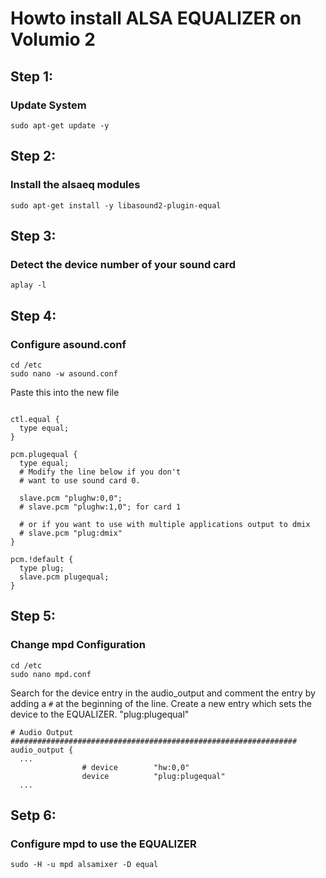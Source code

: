 # Howto install ALSA EQUALIZER on Volumio 2


## Step 1: 
### Update System

```
sudo apt-get update -y
```

## Step 2: 
### Install the alsaeq modules

```
sudo apt-get install -y libasound2-plugin-equal
```

## Step 3: 
### Detect the device number of your sound card

```
aplay -l
```

## Step 4: 
### Configure asound.conf

```
cd /etc
sudo nano -w asound.conf
```

Paste this into the new file

```

ctl.equal {
  type equal;
}

pcm.plugequal {
  type equal;
  # Modify the line below if you don't
  # want to use sound card 0.
  
  slave.pcm "plughw:0,0";
  # slave.pcm "plughw:1,0"; for card 1 

  # or if you want to use with multiple applications output to dmix
  # slave.pcm "plug:dmix"
}

pcm.!default {
  type plug;
  slave.pcm plugequal;
}

```

## Step 5: 
### Change mpd Configuration

```
cd /etc
sudo nano mpd.conf
```

Search for the device entry in the audio_output and comment the entry by adding a `#` at the beginning of the line.
Create a new entry which sets the device to the EQUALIZER. "plug:plugequal"

```
# Audio Output ################################################################
audio_output {
  ...
                # device        "hw:0,0"
                device          "plug:plugequal" 
  ...                
```

## Setp 6: 
### Configure mpd to use the EQUALIZER

```
sudo -H -u mpd alsamixer -D equal
```


